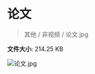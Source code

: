 # 论文

> 其他 / 非视频 / 论文.jpg

**文件大小**: 214.25 KB

<img src="https://file.hsyhx.top/video/其他/非视频/论文.jpg"  alt="论文.jpg" />